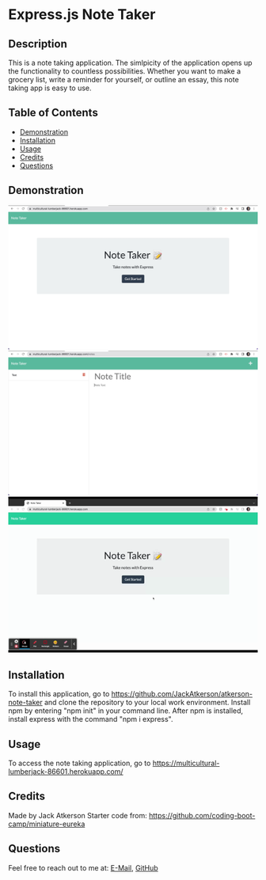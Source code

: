 # Express.js Note Taker

## Description
This is a note taking application. The simlpicity of the application opens up the functionality to countless possibilities. Whether you want to make a grocery list, write a reminder for yourself, or outline an essay, this note taking app is easy to use.

## Table of Contents
- [Demonstration](#demonstration)
- [Installation](#installation)
- [Usage](#usage)
- [Credits](#credits)
- [Questions](#questions)

## Demonstration
![Example Image 1](./public/assets/images/note-taker-ex1.jpeg)
![Example Image 2](./public/assets/images/note-taker-ex2.jpeg)
![Demonstration video](./public/assets/images/note-taker-demo.gif)

## Installation
To install this application, go to https://github.com/JackAtkerson/atkerson-note-taker and clone the repository to your local work environment. Install npm by entering "npm init" in your command line. After npm is installed, install express with the command "npm i express".

## Usage
To access the note taking application, go to https://multicultural-lumberjack-86601.herokuapp.com/

## Credits
Made by Jack Atkerson
Starter code from: https://github.com/coding-boot-camp/miniature-eureka

## Questions
Feel free to reach out to me at:
[E-Mail](mailto:jatkerson18@gmail.com),
[GitHub](https://github.com/JackAtkerson)